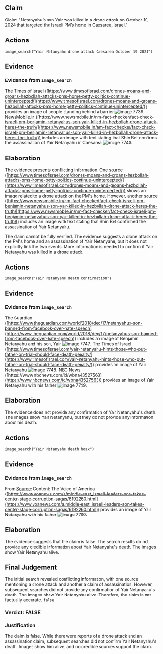 ## Claim
Claim: "Netanyahu’s son Yair was killed in a drone attack on October 19, 2024 that targeted the Israeli PM’s home in Caesarea, Israel."

## Actions
```
image_search("Yair Netanyahu drone attack Caesarea October 19 2024")
```

## Evidence
### Evidence from `image_search`
The Times of Israel ([https://www.timesofisrael.com/drones-moans-and-groans-hezbollah-attacks-pms-home-petty-politics-continue-unintercepted/](https://www.timesofisrael.com/drones-moans-and-groans-hezbollah-attacks-pms-home-petty-politics-continue-unintercepted/)) provides an image of people standing behind a barrier ![image 7739](media/2025-08-29_22-02-1756504926-503243.jpg). NewsMobile.in ([https://www.newsmobile.in/nm-fact-checker/fact-check-israeli-pm-benjamin-netanyahus-son-yair-killed-in-hezbollah-drone-attack-heres-the-truth/](https://www.newsmobile.in/nm-fact-checker/fact-check-israeli-pm-benjamin-netanyahus-son-yair-killed-in-hezbollah-drone-attack-heres-the-truth/)) includes an image with text stating that Shin Bet confirms the assassination of Yair Netanyahu in Caesarea ![image 7740](media/2025-08-29_22-02-1756504927-572060.jpg).


## Elaboration
The evidence presents conflicting information. One source ([https://www.timesofisrael.com/drones-moans-and-groans-hezbollah-attacks-pms-home-petty-politics-continue-unintercepted/](https://www.timesofisrael.com/drones-moans-and-groans-hezbollah-attacks-pms-home-petty-politics-continue-unintercepted/)) shows an image related to a drone attack on the PM's home. However, another source ([https://www.newsmobile.in/nm-fact-checker/fact-check-israeli-pm-benjamin-netanyahus-son-yair-killed-in-hezbollah-drone-attack-heres-the-truth/](https://www.newsmobile.in/nm-fact-checker/fact-check-israeli-pm-benjamin-netanyahus-son-yair-killed-in-hezbollah-drone-attack-heres-the-truth/)) includes an image with text stating that Shin Bet confirmed the assassination of Yair Netanyahu.

The claim cannot be fully verified. The evidence suggests a drone attack on the PM's home and an assassination of Yair Netanyahu, but it does not explicitly link the two events. More information is needed to confirm if Yair Netanyahu was killed in a drone attack.


## Actions
```
image_search("Yair Netanyahu death confirmation")
```

## Evidence
### Evidence from `image_search`
The Guardian ([https://www.theguardian.com/world/2018/dec/17/netanyahus-son-banned-from-facebook-over-hate-speech](https://www.theguardian.com/world/2018/dec/17/netanyahus-son-banned-from-facebook-over-hate-speech)) includes an image of Benjamin Netanyahu and his son, Yair ![image 7747](media/2025-08-29_22-02-1756504943-328752.jpg). The Times of Israel ([https://www.timesofisrael.com/yair-netanyahu-hints-those-who-put-father-on-trial-should-face-death-penalty/](https://www.timesofisrael.com/yair-netanyahu-hints-those-who-put-father-on-trial-should-face-death-penalty/)) provides an image of Yair Netanyahu ![image 7748](media/2025-08-29_22-02-1756504943-562879.jpg). NBC News ([https://www.nbcnews.com/id/wbna43527563](https://www.nbcnews.com/id/wbna43527563)) provides an image of Yair Netanyahu with his father ![image 7749](media/2025-08-29_22-02-1756504943-965599.jpg).


## Elaboration
The evidence does not provide any confirmation of Yair Netanyahu's death. The images show Yair Netanyahu, but they do not provide any information about his death.


## Actions
```
image_search("Yair Netanyahu death hoax")
```

## Evidence
### Evidence from `image_search`
From [Source](https://www.voanews.com/a/middle-east_israeli-leaders-son-takes-center-stage-corruption-sagas/6192260.html): 
Content: The Voice of America ([https://www.voanews.com/a/middle-east_israeli-leaders-son-takes-center-stage-corruption-sagas/6192260.html](https://www.voanews.com/a/middle-east_israeli-leaders-son-takes-center-stage-corruption-sagas/6192260.html)) provides an image of Yair Netanyahu with his father ![image 7760](media/2025-08-29_22-02-1756504959-332087.jpg).


## Elaboration
The evidence suggests that the claim is false. The search results do not provide any credible information about Yair Netanyahu's death. The images show Yair Netanyahu alive.


## Final Judgement
The initial search revealed conflicting information, with one source mentioning a drone attack and another a claim of assassination. However, subsequent searches did not provide any confirmation of Yair Netanyahu's death. The images show Yair Netanyahu alive. Therefore, the claim is not factually accurate. `false`


### Verdict: FALSE

### Justification
The claim is false. While there were reports of a drone attack and an assassination claim, subsequent searches did not confirm Yair Netanyahu's death. Images show him alive, and no credible sources support the claim.
